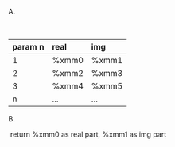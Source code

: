 A.

​	

| param n | real  | img   |
| :------ | :---- | :---- |
| 1       | %xmm0 | %xmm1 |
| 2       | %xmm2 | %xmm3 |
| 3       | %xmm4 | %xmm5 |
| n       | ...   | ...   |

B.

​	return %xmm0 as real part, %xmm1 as img part
